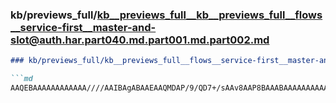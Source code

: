 ### kb/previews_full/kb__previews_full__kb__previews_full__flows__service-first__master-and-slot@auth.har.part040.md.part001.md.part002.md

```md
### kb/previews_full/kb__previews_full__flows__service-first__master-and-slot@auth.har.part040.md.part001.md (part 002)

```md
AAQEBAAAAAAAAAAAA////AAIBAgABAAEAAQMDAP/9/QD7+/sAAv8AAP8BAAABAAAAAAAAAAICAgAAAAAAAQEBAAIBAgD///4A
```

```

```
